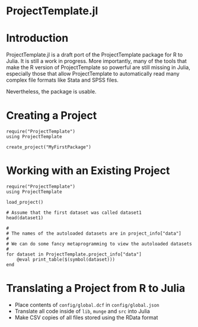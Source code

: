 ProjectTemplate.jl
==================

# Introduction

ProjectTemplate.jl is a draft port of the ProjectTemplate package for R to
Julia. It is still a work in progress. More importantly, many of the tools
that make the R version of ProjectTemplate so powerful are still missing
in Julia, especially those that allow ProjectTemplate to automatically read
many complex file formats like Stata and SPSS files.

Nevertheless, the package is usable.

# Creating a Project

	require("ProjectTemplate")
	using ProjectTemplate

	create_project("MyFirstPackage")

# Working with an Existing Project

	require("ProjectTemplate")
	using ProjectTemplate

	load_project()

	# Assume that the first dataset was called dataset1
	head(dataset1)

	#
	# The names of the autoloaded datasets are in project_info["data"]
	#
	# We can do some fancy metaprogramming to view the autoloaded datasets
	#
	for dataset in ProjectTemplate.project_info["data"]
		@eval print_table($(symbol(dataset)))
	end

# Translating a Project from R to Julia

* Place contents of `config/global.dcf` in `config/global.json`
* Translate all code inside of `lib`, `munge` and `src` into Julia
* Make CSV copies of all files stored using the RData format
